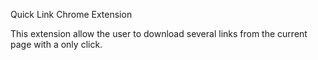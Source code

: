  Quick Link Chrome Extension

 This extension allow the user to download several links from the current page with a only click.
